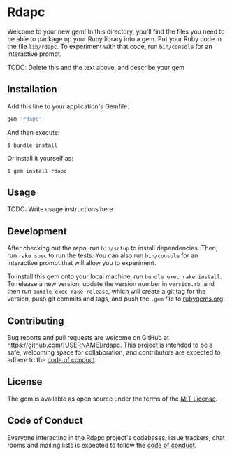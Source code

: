 # Rdapc

Welcome to your new gem! In this directory, you'll find the files you need to be able to package up your Ruby library into a gem. Put your Ruby code in the file `lib/rdapc`. To experiment with that code, run `bin/console` for an interactive prompt.

TODO: Delete this and the text above, and describe your gem

## Installation

Add this line to your application's Gemfile:

```ruby
gem 'rdapc'
```

And then execute:

    $ bundle install

Or install it yourself as:

    $ gem install rdapc

## Usage

TODO: Write usage instructions here

## Development

After checking out the repo, run `bin/setup` to install dependencies. Then, run `rake spec` to run the tests. You can also run `bin/console` for an interactive prompt that will allow you to experiment.

To install this gem onto your local machine, run `bundle exec rake install`. To release a new version, update the version number in `version.rb`, and then run `bundle exec rake release`, which will create a git tag for the version, push git commits and tags, and push the `.gem` file to [rubygems.org](https://rubygems.org).

## Contributing

Bug reports and pull requests are welcome on GitHub at https://github.com/[USERNAME]/rdapc. This project is intended to be a safe, welcoming space for collaboration, and contributors are expected to adhere to the [code of conduct](https://github.com/[USERNAME]/rdapc/blob/master/CODE_OF_CONDUCT.md).


## License

The gem is available as open source under the terms of the [MIT License](https://opensource.org/licenses/MIT).

## Code of Conduct

Everyone interacting in the Rdapc project's codebases, issue trackers, chat rooms and mailing lists is expected to follow the [code of conduct](https://github.com/[USERNAME]/rdapc/blob/master/CODE_OF_CONDUCT.md).
